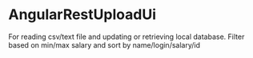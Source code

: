 # AngularRestUploadUi
For reading csv/text file and updating or retrieving local database.
Filter based on min/max salary and sort by name/login/salary/id
